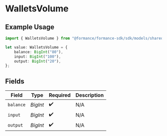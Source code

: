 # WalletsVolume

## Example Usage

```typescript
import { WalletsVolume } from "@formance/formance-sdk/sdk/models/shared";

let value: WalletsVolume = {
    balance: BigInt("80"),
    input: BigInt("100"),
    output: BigInt("20"),
};
```

## Fields

| Field              | Type               | Required           | Description        |
| ------------------ | ------------------ | ------------------ | ------------------ |
| `balance`          | *BigInt*           | :heavy_check_mark: | N/A                |
| `input`            | *BigInt*           | :heavy_check_mark: | N/A                |
| `output`           | *BigInt*           | :heavy_check_mark: | N/A                |